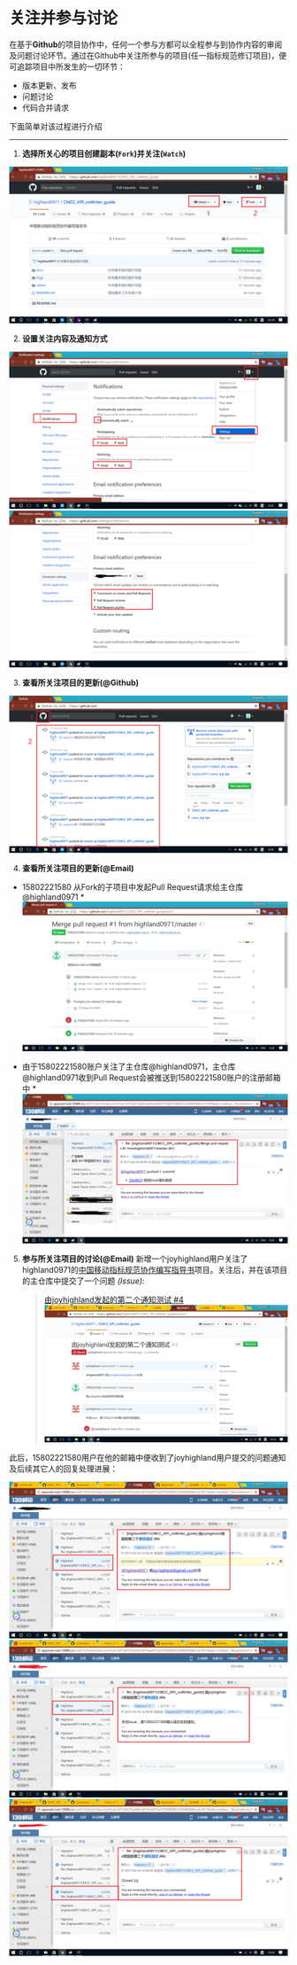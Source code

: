 # 关注并参与讨论

在基于**Github**的项目协作中，任何一个参与方都可以全程参与到协作内容的审阅及问题讨论环节。通过在Github中关注所参与的项目(任一指标规范修订项目)，便可追踪项目中所发生的一切环节：
* 版本更新、发布
* 问题讨论
* 代码合并请求

下面简单对该过程进行介绍

---
1. **选择所关心的项目创建副本(`Fork`)并关注(`Watch`)**

![Fork & Watch](../imgs/image_watch_fork_1.png)

2. **设置关注内容及通知方式**

![Setting 1](../imgs/image_watch_setting_1.png)
![Setting 2](../imgs/image_watch_setting_2.png)

3. **查看所关注项目的更新(@Github)**

![Fork & Watch](../imgs/image_watch_fork_3.png)

4. **查看所关注项目的更新(@Email)**

* 15802221580 从Fork的子项目中发起Pull Request请求给主仓库@highland0971 *
  ![Fork & Watch](../imgs/image_watch_fork_4.png)

* 由于15802221580账户关注了主仓库@highland0971，主仓库@highland0971收到Pull Request会被推送到15802221580账户的注册邮箱中 *
  ![Fork & Watch](../imgs/image_watch_fork_5.png)

5. **参与所关注项目的讨论(@Email)**
   新增一个joyhighland用户关注了 highland0971的[中国移动指标规范协作编写指导书](https://github.com/highland0971/CMCC_KPI_coWriter_guide)项目。关注后，并在该项目的主仓库中提交了一个问题 *(Issue)*: 
     > [由joyhighland发起的第二个通知测试 #4](https://github.com/highland0971/CMCC_KPI_coWriter_guide/issues/4)
     > ![Fork & Watch](../imgs/image_watch_fork_6.png)

此后，15802221580用户在他的邮箱中便收到了joyhighland用户提交的问题通知及后续其它人的回复处理进展：

![Fork & Watch](../imgs/image_watch_fork_7.png)
![Fork & Watch](../imgs/image_watch_fork_8.png)
![Fork & Watch](../imgs/image_watch_fork_9.png)